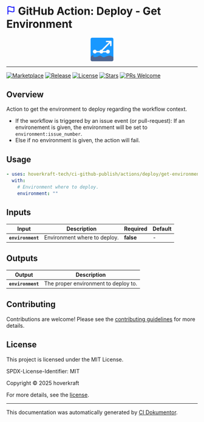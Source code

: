 <!-- header:start -->

# ![Icon](data:image/svg+xml;base64,PHN2ZyB4bWxucz0iaHR0cDovL3d3dy53My5vcmcvMjAwMC9zdmciIHdpZHRoPSIyNCIgaGVpZ2h0PSIyNCIgdmlld0JveD0iMCAwIDI0IDI0IiBmaWxsPSJub25lIiBzdHJva2U9ImN1cnJlbnRDb2xvciIgc3Ryb2tlLXdpZHRoPSIyIiBzdHJva2UtbGluZWNhcD0icm91bmQiIHN0cm9rZS1saW5lam9pbj0icm91bmQiIGNsYXNzPSJmZWF0aGVyIGZlYXRoZXItZmxhZyIgY29sb3I9ImJsdWUiPjxwYXRoIGQ9Ik00IDE1czEtMSA0LTEgNSAyIDggMiA0LTEgNC0xVjNzLTEgMS00IDEtNS0yLTgtMi00IDEtNCAxeiI+PC9wYXRoPjxsaW5lIHgxPSI0IiB5MT0iMjIiIHgyPSI0IiB5Mj0iMTUiPjwvbGluZT48L3N2Zz4=) GitHub Action: Deploy - Get Environment

<div align="center">
  <img src="../../../.github/logo.svg" width="60px" align="center" alt="Deploy - Get Environment" />
</div>

---

<!-- header:end -->
<!-- badges:start -->

[![Marketplace](https://img.shields.io/badge/Marketplace-deploy------get--environment-blue?logo=github-actions)](https://github.com/marketplace/actions/deploy---get-environment)
[![Release](https://img.shields.io/github/v/release/hoverkraft-tech/ci-github-publish)](https://github.com/hoverkraft-tech/ci-github-publish/releases)
[![License](https://img.shields.io/github/license/hoverkraft-tech/ci-github-publish)](http://choosealicense.com/licenses/mit/)
[![Stars](https://img.shields.io/github/stars/hoverkraft-tech/ci-github-publish?style=social)](https://img.shields.io/github/stars/hoverkraft-tech/ci-github-publish?style=social)
[![PRs Welcome](https://img.shields.io/badge/PRs-welcome-brightgreen.svg)](https://github.com/hoverkraft-tech/ci-github-publish/blob/main/CONTRIBUTING.md)

<!-- badges:end -->

<!--
// jscpd:ignore-start
-->

<!-- overview:start -->

## Overview

Action to get the environment to deploy regarding the workflow context.

- If the workflow is triggered by an issue event (or pull-request):
  If an environement is given, the environment will be set to `environment:issue_number`.
- Else if no environment is given, the action will fail.

<!-- overview:end -->

<!-- usage:start -->

## Usage

```yaml
- uses: hoverkraft-tech/ci-github-publish/actions/deploy/get-environment@6d9e5d48da1a80c085e8ed867d680a5e99b28217 # 0.8.0
  with:
    # Environment where to deploy.
    environment: ""
```

<!-- usage:end -->

<!-- inputs:start -->

## Inputs

| **Input**         | **Description**              | **Required** | **Default** |
| ----------------- | ---------------------------- | ------------ | ----------- |
| **`environment`** | Environment where to deploy. | **false**    | -           |

<!-- inputs:end -->

<!-- outputs:start -->

## Outputs

| **Output**        | **Description**                      |
| ----------------- | ------------------------------------ |
| **`environment`** | The proper environment to deploy to. |

<!-- outputs:end -->

<!-- secrets:start -->
<!-- secrets:end -->

<!-- examples:start -->
<!-- examples:end -->

<!-- contributing:start -->

## Contributing

Contributions are welcome! Please see the [contributing guidelines](https://github.com/hoverkraft-tech/ci-github-publish/blob/main/CONTRIBUTING.md) for more details.

<!-- contributing:end -->

<!-- security:start -->
<!-- security:end -->

<!-- license:start -->

## License

This project is licensed under the MIT License.

SPDX-License-Identifier: MIT

Copyright © 2025 hoverkraft

For more details, see the [license](http://choosealicense.com/licenses/mit/).

<!-- license:end -->

<!-- generated:start -->

---

This documentation was automatically generated by [CI Dokumentor](https://github.com/hoverkraft-tech/ci-dokumentor).

<!-- generated:end -->

<!--
// jscpd:ignore-end
-->
